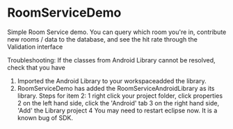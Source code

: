 RoomServiceDemo
===============

Simple Room Service demo. You can query which room you're in, contribute new rooms / data to the database, and see the hit rate through the Validation interface

Troubleshooting:
If the classes from Android Library cannot be resolved, check that you have 
1. Imported the Android Library to your workspaceadded the library.
2. RoomServiceDemo has added the RoomServiceAndroidLibrary as its library. 
Steps for item 2:
1 right click your project folder, click properties
2 on the left hand side, click the 'Android' tab
3 on the right hand side, 'Add' the Library project
4 You may need to restart eclipse now. It is a known bug of SDK.
